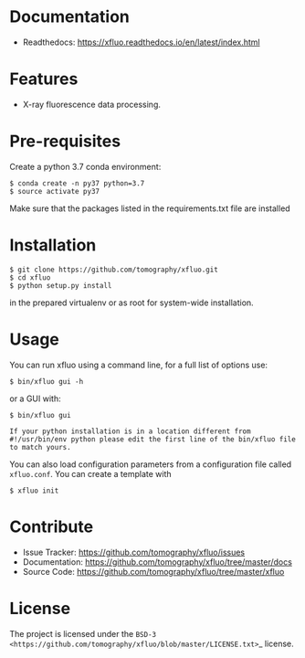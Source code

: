 Documentation
=============

* Readthedocs: https://xfluo.readthedocs.io/en/latest/index.html



Features
========

* X-ray fluorescence data processing.


Pre-requisites
==============

Create a python 3.7 conda environment:

    $ conda create -n py37 python=3.7
    $ source activate py37

Make sure that the packages listed in the requirements.txt file are installed


Installation
============
   
    $ git clone https://github.com/tomography/xfluo.git
    $ cd xfluo
    $ python setup.py install

in the prepared virtualenv or as root for system-wide installation.


Usage
=====

You can run xfluo using a command line, for a full list of options use: 

    $ bin/xfluo gui -h

or a GUI with:

    $ bin/xfluo gui

```
If your python installation is in a location different from #!/usr/bin/env python please edit the first line of the bin/xfluo file to match yours.
```

You can also load configuration parameters from a configuration file called
`xfluo.conf`. You can create a template with

    $ xfluo init

 
Contribute
==========

* Issue Tracker: https://github.com/tomography/xfluo/issues
* Documentation: https://github.com/tomography/xfluo/tree/master/docs
* Source Code: https://github.com/tomography/xfluo/tree/master/xfluo

License
=======

The project is licensed under the 
`BSD-3 <https://github.com/tomography/xfluo/blob/master/LICENSE.txt>`_ license.
